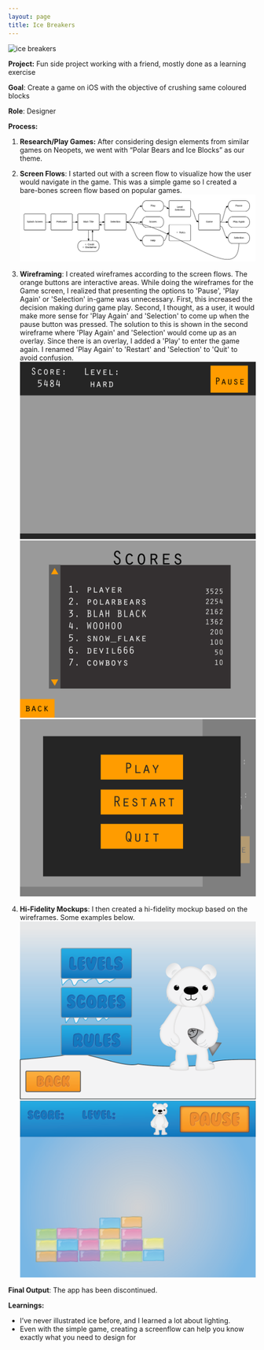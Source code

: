 ```yaml
---
layout: page
title: Ice Breakers
---
```


![ice breakers](assets/images/icebreakershero.png)


**Project:** Fun side project working with a friend, mostly done as a learning exercise

**Goal**: Create a game on iOS with the objective of crushing same coloured blocks

**Role**: Designer

**Process:**
1. **Research/Play Games:** After considering design elements from similar games on Neopets, we went with “Polar Bears and Ice Blocks” as our theme.

2. **Screen Flows**: I started out with a screen flow to visualize how the user would navigate in the game. This was a simple game so I created a bare-bones screen flow based on popular games.
![ice breakers](/images/icebreakers_screen_flow.png)

3. **Wireframing**: I created wireframes according to the screen flows. The orange buttons are interactive areas. While doing the wireframes for the Game screen, I realized that presenting the options to 'Pause', 'Play Again' or 'Selection' in-game was unnecessary. First, this increased the decision making during game play. Second, I thought, as a user, it would make more sense for 'Play Again' and 'Selection' to come up when the pause button was pressed. The solution to this is shown in the second wireframe where 'Play Again' and 'Selection' would come up as an overlay. Since there is an overlay, I added a 'Play' to enter the game again. I renamed 'Play Again' to 'Restart' and 'Selection' to 'Quit' to avoid confusion.
![ice breakers](/images/wire_game_play_edit.jpg)
![ice breakers](/images/wire_scores.jpg)
![ice breakers](/images/wire_game_end.jpg)

4. **Hi-Fidelity Mockups**: I then created a hi-fidelity mockup based on the wireframes. Some examples below.
![ice breakers](/images/selection_mockup.png)
![ice breakers](/images/game_play_mockup.png)

**Final Output**: The app has been discontinued.

**Learnings:**
- I’ve never illustrated ice before, and I learned a lot about lighting.
- Even with the simple game, creating a screenflow can help you know exactly what you need to design for
